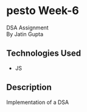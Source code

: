 # pesto Week-6 
DSA Assignment <br />
By Jatin Gupta

## Technologies Used
- JS

## Description
Implementation of a DSA


